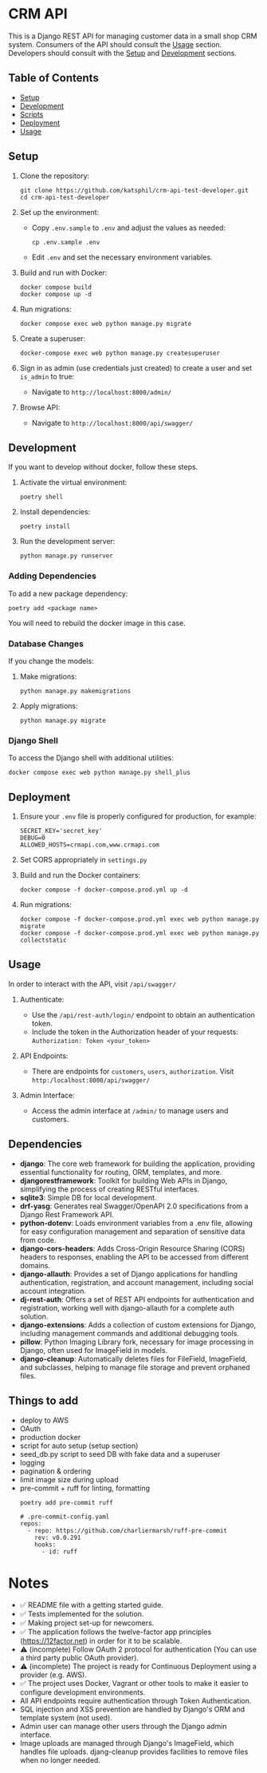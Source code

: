 # CRM API

This is a Django REST API for managing customer data in a small shop CRM system.
Consumers of the API should consult the [Usage](#usage) section.
Developers should consult with the [Setup](#setup) and [Development](#development) sections.

## Table of Contents
- [Setup](#setup)
- [Development](#development)
- [Scripts](#scripts)
- [Deployment](#deployment)
- [Usage](#usage)

## Setup

1. Clone the repository:
   ```
   git clone https://github.com/katsphil/crm-api-test-developer.git
   cd crm-api-test-developer
   ```

2. Set up the environment:
   - Copy `.env.sample` to `.env` and adjust the values as needed:
     ```
     cp .env.sample .env
     ```
   - Edit `.env` and set the necessary environment variables.

3. Build and run with Docker:
   ```
   docker compose build
   docker compose up -d
   ```

4. Run migrations:
   ```
   docker compose exec web python manage.py migrate
   ```

5. Create a superuser:
   ```
   docker-compose exec web python manage.py createsuperuser
   ```

6. Sign in as admin (use credentials just created) to create a user and set `is_admin` to true:
   - Navigate to `http://localhost:8000/admin/`

7. Browse API:
   - Navigate to `http://localhost:8000/api/swagger/`

## Development

If you want to develop without docker, follow these steps.

1. Activate the virtual environment:
   ```
   poetry shell
   ```

2. Install dependencies:
   ```
   poetry install
   ```

3. Run the development server:
   ```
   python manage.py runserver
   ```

### Adding Dependencies

To add a new package dependency:
```
poetry add <package name>
```
You will need to rebuild the docker image in this case.

### Database Changes

If you change the models:
1. Make migrations:
   ```
   python manage.py makemigrations
   ```
2. Apply migrations:
   ```
   python manage.py migrate
   ```

### Django Shell

To access the Django shell with additional utilities:
```
docker compose exec web python manage.py shell_plus
```

## Deployment

1. Ensure your `.env` file is properly configured for production, for example:
   ```
   SECRET_KEY='secret_key'
   DEBUG=0
   ALLOWED_HOSTS=crmapi.com,www.crmapi.com
   ```

2. Set CORS appropriately in `settings.py`

3. Build and run the Docker containers:
   ```
   docker compose -f docker-compose.prod.yml up -d
   ```

4. Run migrations:
   ```
   docker compose -f docker-compose.prod.yml exec web python manage.py migrate
   docker compose -f docker-compose.prod.yml exec web python manage.py collectstatic
   ```

## Usage

In order to interact with the API, visit `/api/swagger/`

1. Authenticate:
   - Use the `/api/rest-auth/login/` endpoint to obtain an authentication token.
   - Include the token in the Authorization header of your requests: `Authorization: Token <your_token>`

2. API Endpoints:
   - There are endpoints for `customers`, `users`, `authorization`. Visit `http:/localhost:8000/api/swagger/`

3. Admin Interface:
   - Access the admin interface at `/admin/` to manage users and customers.

## Dependencies

* **django**: The core web framework for building the application, providing essential functionality for routing, ORM, templates, and more.
* **djangorestframework**: Toolkit for building Web APIs in Django, simplifying the process of creating RESTful interfaces.
* **sqlite3**: Simple DB for local development.
* **drf-yasg**: Generates real Swagger/OpenAPI 2.0 specifications from a Django Rest Framework API.
* **python-dotenv**: Loads environment variables from a .env file, allowing for easy configuration management and separation of sensitive data from code.
* **django-cors-headers**: Adds Cross-Origin Resource Sharing (CORS) headers to responses, enabling the API to be accessed from different domains.
* **django-allauth**: Provides a set of Django applications for handling authentication, registration, and account management, including social account integration.
* **dj-rest-auth**: Offers a set of REST API endpoints for authentication and registration, working well with django-allauth for a complete auth solution.
* **django-extensions**: Adds a collection of custom extensions for Django, including management commands and additional debugging tools.
* **pillow**: Python Imaging Library fork, necessary for image processing in Django, often used for ImageField in models.
* **django-cleanup**: Automatically deletes files for FileField, ImageField, and subclasses, helping to manage file storage and prevent orphaned files.

## Things to add

* deploy to AWS
* OAuth
* production docker
* script for auto setup (setup section)
* seed_db.py script to seed DB with fake data and a superuser
* logging
* pagination & ordering
* limit image size during upload
* pre-commit + ruff for linting, formatting
    ```
    poetry add pre-commit ruff
    ```
    ```
    # .pre-commit-config.yaml
    repos:
      - repo: https://github.com/charliermarsh/ruff-pre-commit
        rev: v0.0.291
        hooks:
          - id: ruff
    ```

# Notes
* ✅ README file with a getting started guide. 
* ✅ Tests implemented for the solution.
* ✅ Making project set-up for newcomers.
* ✅ The application follows the twelve-factor app principles (https://12factor.net) in order for it to be scalable.
* ⚠️  (incomplete) Follow OAuth 2 protocol for authentication (You can use a third party public OAuth provider).
* ⚠️  (incomplete) The project is ready for Continuous Deployment using a provider (e.g. AWS).
* ✅ The project uses Docker, Vagrant or other tools to make it easier to configure development environments.
* All API endpoints require authentication through Token Authentication.
* SQL injection and XSS prevention are handled by Django's ORM and template system (not used).
* Admin user can manage other users through the Django admin interface.
* Image uploads are managed through Django's ImageField, which handles file uploads. djang-cleanup provides facilities to remove files when no longer needed.
